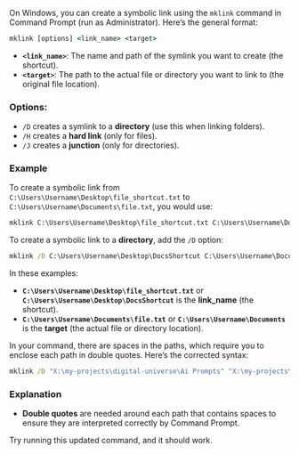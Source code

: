 On Windows, you can create a symbolic link using the `mklink` command in Command Prompt (run as Administrator). Here’s the general format:

```cmd
mklink [options] <link_name> <target>
```

- **`<link_name>`**: The name and path of the symlink you want to create (the shortcut).
- **`<target>`**: The path to the actual file or directory you want to link to (the original file location).

### Options:
- `/D` creates a symlink to a **directory** (use this when linking folders).
- `/H` creates a **hard link** (only for files).
- `/J` creates a **junction** (only for directories).

### Example
To create a symbolic link from `C:\Users\Username\Desktop\file_shortcut.txt` to `C:\Users\Username\Documents\file.txt`, you would use:

```cmd
mklink C:\Users\Username\Desktop\file_shortcut.txt C:\Users\Username\Documents\file.txt
```

To create a symbolic link to a **directory**, add the `/D` option:

```cmd
mklink /D C:\Users\Username\Desktop\DocsShortcut C:\Users\Username\Documents
```

In these examples:
- **`C:\Users\Username\Desktop\file_shortcut.txt`** or **`C:\Users\Username\Desktop\DocsShortcut`** is the **link_name** (the shortcut).
- **`C:\Users\Username\Documents\file.txt`** or **`C:\Users\Username\Documents`** is the **target** (the actual file or directory location).

In your command, there are spaces in the paths, which require you to enclose each path in double quotes. Here’s the corrected syntax:

```cmd
mklink /D "X:\my-projects\digital-universe\Ai Prompts" "X:\my-projects\ai-prompts\ai-prompts"
```

### Explanation
- **Double quotes** are needed around each path that contains spaces to ensure they are interpreted correctly by Command Prompt. 

Try running this updated command, and it should work.